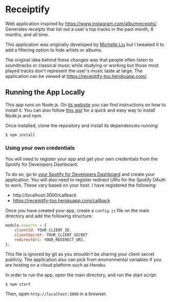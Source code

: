 # Receiptify

Web application inspired by https://www.instagram.com/albumreceipts/. Generates receipts that list out a user's top tracks in the past month, 6 months, and all time.

This application was originally developed by [Michelle Liu](https://michellexliu.github.io/) but I tweaked it to add a filtering option to hide artists or albums. 

The original idea behind these changes was that people often listen to soundtracks or classical music while studying or working but those most played tracks don't represent the user's music taste at large. The application can be viewed at https://receiptify-too.herokuapp.com/.

## Running the App Locally

This app runs on Node.js. On [its website](http://www.nodejs.org/download/) you can find instructions on how to install it. You can also follow [this gist](https://gist.github.com/isaacs/579814) for a quick and easy way to install Node.js and npm.

Once installed, clone the repository and install its dependencies running:

    $ npm install

### Using your own credentials

You will need to register your app and get your own credentials from the Spotify for Developers Dashboard.

To do so, go to [your Spotify for Developers Dashboard](https://beta.developer.spotify.com/dashboard) and create your application. You will also need to register redirect URIs for the Spotify OAuth to work. These vary based on your host. I have registered the following:

- http://localhost:3000/callback
- https://receiptify-too.herokuapp.com/callback

Once you have created your app, create a `config.js` file on the main directory and add the following structure: 

```javascript
module.exports = {
	clientId: YOUR_CLIENT_ID,
	clientSecret: YOUR_CLIENT_SECRET
    redirectUri: YOUR_REDIRECT_URI,
};
```

This file is ignored by git as you shouldn't be sharing your client secret publicly. The application also can pick from environmental variables if you are hosting on a cloud platform such as Heroku.

In order to run the app, open the main directory, and run the start script:

    $ npm start

Then, open `http://localhost:3000` in a browser.
